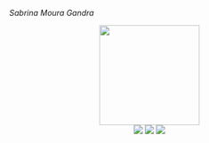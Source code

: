  *Sabrina Moura Gandra*
<div align="center">
  <a href="https://github.com/Brinamg">
 
  <img height="180em" src="https://github-readme-stats.vercel.app/api/top-langs/?username=Brinamg&layout=compact&langs_count=7&theme=black"/>
</div>  
  <div align="center"> 
  <a href="https://www.instagram.com/sabrinahmg/" target="_blank"><img src="https://img.shields.io/badge/-Instagram-%23E4405F?style=for-the-badge&logo=instagram&logoColor=white" target="_blank"></a>
  <a href = "mailto:brina.gandra@gmail.com"><img src="https://img.shields.io/badge/-Gmail-%23333?style=for-the-badge&logo=gmail&logoColor=white" target="_blank"></a>
  <a href="https://www.linkedin.com/in/sabrinamouragandra/" target="_blank"><img src="https://img.shields.io/badge/-LinkedIn-%230077B5?style=for-the-badge&logo=linkedin&logoColor=white" target="_blank"></a> 
 
</div>
